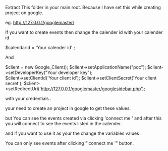 
Extract This folder in your main root. Because I have set this while creating project on  google.  

eg. http://127.0.0.1/googlemaster/ 


If you want to create events  then change the calender id with your calender id 

 $calendarId = 'Your calender id' ;
  
  And 
  
$client = new Google_Client();
$client->setApplicationName("poc");
$client->setDeveloperKey("Your developer key");  
$client->setClientId('Your client id');
$client->setClientSecret('Your client secret');
$client->setRedirectUri('http://127.0.0.1/googlemaster/googlesidebar.php');

with your credentials .

your need to create an project in google to get these values. 

but You can see the events created via  clicking 'connect me  ' and after this you will connect to see the events listed in the calender.

and if  you want to use it as your the change the variables values . 


You can only see events after clicking "'connect me  '" button.

